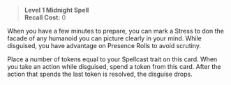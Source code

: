> **Level 1 Midnight Spell**  
> **Recall Cost:** 0

When you have a few minutes to prepare, you can mark a Stress to don the facade of any humanoid you can picture clearly in your mind. While disguised, you have advantage on Presence Rolls to avoid scrutiny.

Place a number of tokens equal to your Spellcast trait on this card. When you take an action while disguised, spend a token from this card. After the action that spends the last token is resolved, the disguise drops.
